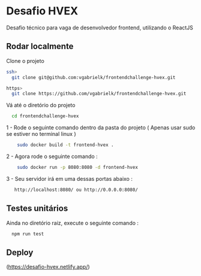 
# Desafio HVEX

Desafio técnico para vaga de desenvolvedor frontend, utilizando o ReactJS

## Rodar localmente

Clone o projeto

```bash
ssh>
  git clone git@github.com:vgabrielk/frontendchallenge-hvex.git

https>
  git clone https://github.com/vgabrielk/frontendchallenge-hvex.git
```

Vá até o diretório do projeto

```bash
  cd frontendchallenge-hvex
```

1 - Rode o seguinte comando dentro da pasta do projeto 
( Apenas usar sudo se estiver no terminal linux )
```bash
    sudo docker build -t frontend-hvex .
```
2 - Agora rode o seguinte comando : 
```bash
    sudo docker run -p 8080:8080 -d frontend-hvex
```

3 - Seu servidor irá em uma dessas portas abaixo : 
```bash
   http://localhost:8080/ ou http://0.0.0.0:8080/
```

## Testes unitários

Ainda no diretório raiz, execute o seguinte comando : 

```bash
  npm run test
```





## Deploy
(https://desafio-hvex.netlify.app/)

